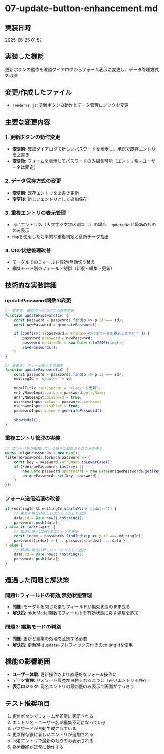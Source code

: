 # 07-update-button-enhancement.md

## 実装日時
2025-06-25 01:52

## 実装した機能
更新ボタンの動作を確認ダイアログからフォーム表示に変更し、データ管理方式を改善

## 変更/作成したファイル
- `renderer.js`: 更新ボタンの動作とデータ管理ロジックを変更

## 主要な変更内容

### 1. 更新ボタンの動作変更
- **変更前**: 確認ダイアログで新しいパスワードを表示し、承認で既存エントリを上書き
- **変更後**: フォームを表示してパスワードのみ編集可能（エントリ名・ユーザー名は固定）

### 2. データ保存方式の変更
- **変更前**: 既存エントリを上書き更新
- **変更後**: 新しいエントリとして追加保存

### 3. 重複エントリの表示管理
- 同じエントリ名（大文字小文字区別なし）の場合、`updatedAt`が最新のもののみ表示
- `Map`を使用した効率的な重複判定と最新データ抽出

### 4. UIの状態管理改善
- モーダルでのフィールド有効/無効切り替え
- 編集モード別のフィールド制御（新規・編集・更新）

## 技術的な実装詳細

### updatePassword関数の変更
```javascript
// 変更前: 確認ダイアログでの直接更新
function updatePassword(id) {
    const password = passwords.find(p => p.id === id);
    const newPassword = generatePassword();
    
    if (confirm(`${password.entryName}のパスワードを更新しますか？`)) {
        password.password = newPassword;
        password.updatedAt = new Date().toISOString();
        savePasswords();
    }
}

// 変更後: フォーム表示での編集
function updatePassword(id) {
    const password = passwords.find(p => p.id === id);
    editingId = 'update-' + id;
    
    modalTitle.textContent = 'パスワード更新';
    entryNameInput.value = password.entryName;
    entryNameInput.disabled = true;
    usernameInput.value = password.username;
    usernameInput.disabled = true;
    passwordInput.value = generatePassword();
    
    showModal();
}
```

### 重複エントリ管理の実装
```javascript
// エントリ名が重複している場合は最新のもののみを表示
const uniquePasswords = new Map();
filteredPasswords.forEach(password => {
    const key = password.entryName.toLowerCase();
    if (!uniquePasswords.has(key) || 
        new Date(password.updatedAt) > new Date(uniquePasswords.get(key).updatedAt)) {
        uniquePasswords.set(key, password);
    }
});
```

### フォーム送信処理の改善
```javascript
if (editingId && editingId.startsWith('update-')) {
    // 更新の場合は新しいエントリとして追加
    data.id = Date.now().toString();
    passwords.push(data);
} else if (editingId) {
    // 編集の場合は既存のエントリを更新
    const index = passwords.findIndex(p => p.id === editingId);
    passwords[index] = { ...passwords[index], ...data };
} else {
    // 新規の場合は新しいエントリとして追加
    data.id = Date.now().toString();
    passwords.push(data);
}
```

## 遭遇した問題と解決策

### 問題1: フィールドの有効/無効状態管理
- **問題**: モーダルを閉じた後もフィールドが無効状態のまま残る
- **解決策**: hideModal関数でフィールドを有効状態に戻す処理を追加

### 問題2: 編集モードの判別
- **問題**: 更新と編集の処理を区別する必要
- **解決策**: 更新時は`update-`プレフィックス付きのeditingIdを使用

## 機能の影響範囲
- **ユーザー体験**: 更新操作がより直感的なフォーム操作に
- **データ管理**: パスワード履歴が保持されるように（古いエントリも残存）
- **表示ロジック**: 同名エントリの最新版のみ表示で画面がすっきり

## テスト推奨項目
1. 更新ボタンでフォームが正常に表示される
2. エントリ名・ユーザー名が編集不可になっている
3. パスワードが自動生成されている
4. 更新保存後に新しいエントリが追加される
5. 同名エントリで最新のもののみ表示される
6. 検索機能が正常に動作する